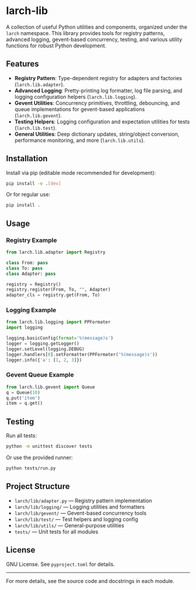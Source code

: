 # larch-lib

A collection of useful Python utilities and components, organized under the `larch` namespace. This library provides tools for registry patterns, advanced logging, gevent-based concurrency, testing, and various utility functions for robust Python development.

## Features

- **Registry Pattern**: Type-dependent registry for adapters and factories (`larch.lib.adapter`).
- **Advanced Logging**: Pretty-printing log formatter, log file parsing, and logging configuration helpers (`larch.lib.logging`).
- **Gevent Utilities**: Concurrency primitives, throttling, debouncing, and queue implementations for gevent-based applications (`larch.lib.gevent`).
- **Testing Helpers**: Logging configuration and expectation utilities for tests (`larch.lib.test`).
- **General Utilities**: Deep dictionary updates, string/object conversion, performance monitoring, and more (`larch.lib.utils`).

## Installation

Install via pip (editable mode recommended for development):

```bash
pip install -e .[dev]
```

Or for regular use:

```bash
pip install .
```

## Usage

### Registry Example
```python
from larch.lib.adapter import Registry

class From: pass
class To: pass
class Adapter: pass

registry = Registry()
registry.register(From, To, "", Adapter)
adapter_cls = registry.get(From, To)
```

### Logging Example
```python
from larch.lib.logging import PPFormater
import logging

logging.basicConfig(format='%(message)s')
logger = logging.getLogger()
logger.setLevel(logging.DEBUG)
logger.handlers[0].setFormatter(PPFormater('%(message)s'))
logger.info({'a': [1, 2, 3]})
```

### Gevent Queue Example
```python
from larch.lib.gevent import Queue
q = Queue(10)
q.put('item')
item = q.get()
```

## Testing

Run all tests:

```bash
python -m unittest discover tests
```

Or use the provided runner:

```bash
python tests/run.py
```

## Project Structure

- `larch/lib/adapter.py` — Registry pattern implementation
- `larch/lib/logging/` — Logging utilities and formatters
- `larch/lib/gevent/` — Gevent-based concurrency tools
- `larch/lib/test/` — Test helpers and logging config
- `larch/lib/utils/` — General-purpose utilities
- `tests/` — Unit tests for all modules

## License

GNU License. See `pyproject.toml` for details.

---

For more details, see the source code and docstrings in each module.
